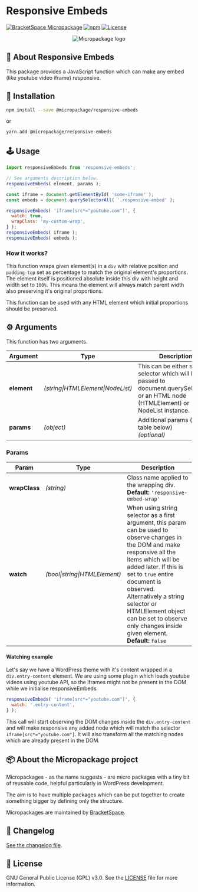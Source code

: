 # Responsive Embeds

[![BracketSpace Micropackage](https://img.shields.io/badge/BracketSpace-Micropackage-brightgreen)](https://bracketspace.com)
[![npm](https://img.shields.io/npm/v/@micropackage/responsive-embeds)](https://www.npmjs.com/package/@micropackage/responsive-embeds)
[![License](https://img.shields.io/npm/l/@micropackage/responsive-embeds)](https://www.npmjs.com/package/@micropackage/responsive-embeds)

<p align="center">
    <img src="https://bracketspace.com/extras/micropackage/micropackage-small.png" alt="Micropackage logo"/>
</p>

## 🧬 About Responsive Embeds

This package provides a JavaScript function which can make any embed (like youtube video iframe) responsive.

## 💾 Installation

``` bash
npm install --save @micropackage/responsive-embeds
```
or
``` bash
yarn add @micropackage/responsive-embeds
```

## 🕹 Usage

```javascript
import responsiveEmbeds from 'responsive-embeds';

// See arguments description below.
responsiveEmbeds( element, params );

const iframe = document.getElementById( 'some-iframe' );
const embeds = document.querySelectorAll( '.responsive-embed' );

responsiveEmbeds( 'iframe[src*="youtube.com"]', {
  watch: true,
  wrapClass: 'my-custom-wrap',
} );
responsiveEmbeds( iframe );
responsiveEmbeds( embeds );
```

### How it works?

This function wraps given element(s) in a `div` with relative position and `padding-top` set as percentage to match the original element's proportions. The element itself is positioned absolute inside this div with height and width set to `100%`.  This means the element will always match parent width also preserving it's original proportions.

This function can be used with any HTML element which initial proportions should be preserved.

## ⚙️ Arguments
This function has two arguments.

| Argument | Type                              | Description                                                                                                                              |
|----------|-----------------------------------|------------------------------------------------------------------------------------------------------------------------------------------|
| **element**  | *(string\|HTMLElement\|NodeList)* | This can be either string selector which will be passed to document.querySelectorAll or an HTML node (HTMLElement) or NodeList instance. |
| **params**   | *(object)*                        | Additional params (see table below)<br/>*(optional)*                                                                                                      |


### Params
| Param         | Type                        | Description                                                                                                                                                                                                                                                                                                                                                      |
|---------------|-----------------------------|------------------------------------------------------------------------------------------------------------------------------------------------------------------------------------------------------------------------------------------------------------------------------------------------------------------------------------------------------------------|
| **wrapClass** | *(string)*                  | Class name applied to the wrapping div. <br/>**Default:** `'responsive-embed-wrap'`                                                                                                                                                                                                                                                                              |
| **watch**     | *(bool\|string\|HTMLElement)* | When using string selector as a first argument, this param can be used to observe changes in the DOM and make responsive all the items which will be added later. If this is set to `true` entire document is observed. Alternatively a string selector or HTMLElement object can be set to observe only changes inside given element. <br/>**Default:** `false` |

#### Watching example
Let's say we have a WordPress theme with it's content wrapped in a `div.entry-content` element.
We are using some plugin which loads youtube videos using youtube API, so the iframes might not be present in the DOM while we initialise responsiveEmbeds.

```JavaScript
responsiveEmbeds( 'iframe[src*="youtube.com"]', {
  watch: '.entry-content',
} );
```
This call will start observing the DOM changes inside the `div.entry-content` and will make responsive any added node which will match the selector `iframe[src*="youtube.com"]`. It will also transform all the matching nodes which are already present in the DOM.

## 📦 About the Micropackage project

Micropackages - as the name suggests - are micro packages with a tiny bit of reusable code, helpful particularly in WordPress development.

The aim is to have multiple packages which can be put together to create something bigger by defining only the structure.

Micropackages are maintained by [BracketSpace](https://bracketspace.com).

## 📖 Changelog

[See the changelog file](./CHANGELOG.md).

## 📃 License

GNU General Public License (GPL) v3.0. See the [LICENSE](./LICENSE) file for more information.
